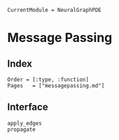 
```@meta
CurrentModule = NeuralGraphPDE
```

# Message Passing

## Index

```@index
Order = [:type, :function]
Pages   = ["messagepassing.md"]
```

## Interface

```@docs
apply_edges
propagate
```